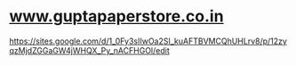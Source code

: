 # www.guptapaperstore.co.in
https://sites.google.com/d/1_0Fy3sIIwOa2SI_kuAFTBVMCQhUHLrv8/p/12zyqzMjdZGGaGW4jWHQX_Py_nACFHGOl/edit

